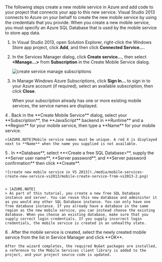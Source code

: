 

The following steps create a new mobile service in Azure and add code to your project that connects your app to this new service. Visual Studio 2013 connects to Azure on your behalf to create the new mobile service by using the credentials that you provide. When you create a new mobile service, you must specify an Azure SQL Database that is used by the mobile service to store app data. 


1. In Visual Studio 2013, open Solution Explorer, right-click the Windows Store app project, click **Add**, and then click **Connected Service...**.  

2. In the Services Manager dialog, click **Create service...**, then select **&lt;Manage...&gt;** from  **Subscription** in the Create Mobile Service dialog.  

	![create service manage subscriptions](./media/mobile-services-create-new-service-vs2013/mobile-create-service-from-vs2013.png)

3. In Manage Windows Azure Subscriptions, click **Sign In...** to sign in to your Azure account (if required), select an available subscription, then click **Close**.

	When your subscription already has one or more existing mobile services, the service names are displayed. 

<!-- deleted by customization 5 --><!-- keep by customization: begin --> 4 <!-- keep by customization: end -->. Back in the **Create Mobile Service** dialog, select your **Subscription**, the **JavaScript** backend  in **Runtime** and a **Region** for your mobile service, then type a **Name** for your mobile service.

	>[AZURE.NOTE]Mobile service names must be unique. A red X is displayed next to **Name** when the name you supplied is not available. 

<!-- deleted by customization 6 --><!-- keep by customization: begin --> 5 <!-- keep by customization: end -->. In **Database**, select **&lt;Create a free SQL Database&gt;**, supply the **Server user name**, **Server password**, and **Server password confirmation** then click **Create**.

  	![create new mobile service in VS 2013](./media/mobile-services-create-new-service-vs2013/mobile-create-service-from-vs2013-2.png)


	> [AZURE.NOTE]
	> As part of this tutorial, you create a new free SQL Database instance and server. You can reuse this new database and administer it as you would any other SQL Database instance. You can only have one free database instance. If you already have a database in the same region as the new mobile service, you can instead choose the existing database. When you choose an existing database, make sure that you supply correct login credentials. If you supply incorrect login credentials, the mobile service is created in an unhealthy state.

<!-- deleted by customization 7 --><!-- keep by customization: begin --> 6 <!-- keep by customization: end -->. After the mobile service is created, select the newly created mobile service from the list in Service Manager and click **OK**.

	After the wizard completes, the required NuGet packages are installed, a reference to the Mobile Services client library is added to the project, and your project source code is updated.
